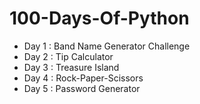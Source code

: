 # 100-Days-Of-Python
- Day 1 : Band Name Generator Challenge
- Day 2 : Tip Calculator
- Day 3 : Treasure Island
- Day 4 : Rock-Paper-Scissors
- Day 5 : Password Generator

